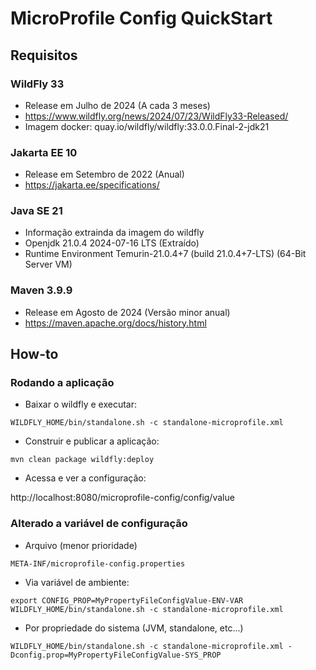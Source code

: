 MicroProfile Config QuickStart
==============================

## Requisitos

### WildFly 33

* Release em Julho de 2024 (A cada 3 meses)
* https://www.wildfly.org/news/2024/07/23/WildFly33-Released/
* Imagem docker: quay.io/wildfly/wildfly:33.0.0.Final-2-jdk21

### Jakarta EE 10

* Release em Setembro de 2022 (Anual)
* https://jakarta.ee/specifications/

### Java SE 21

* Informação extrainda da imagem do wildfly
* Openjdk 21.0.4 2024-07-16 LTS (Extraído)
* Runtime Environment Temurin-21.0.4+7 (build 21.0.4+7-LTS) (64-Bit Server VM)

### Maven 3.9.9

* Release em Agosto de 2024 (Versão minor anual)
* https://maven.apache.org/docs/history.html

## How-to


### Rodando a aplicação

* Baixar o wildfly e executar:

```
WILDFLY_HOME/bin/standalone.sh -c standalone-microprofile.xml
```

* Construir e publicar a aplicação:

`mvn clean package wildfly:deploy`

* Acessa e ver a configuração:

http://localhost:8080/microprofile-config/config/value

### Alterado a variável de configuração


* Arquivo (menor prioridade)

`META-INF/microprofile-config.properties`

* Via variável de ambiente:

```
export CONFIG_PROP=MyPropertyFileConfigValue-ENV-VAR
WILDFLY_HOME/bin/standalone.sh -c standalone-microprofile.xml
```

* Por propriedade do sistema (JVM, standalone, etc...)

```
WILDFLY_HOME/bin/standalone.sh -c standalone-microprofile.xml -Dconfig.prop=MyPropertyFileConfigValue-SYS_PROP
```

